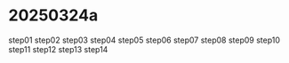 # 20250324a

step01
step02
step03
step04
step05
step06
step07
step08
step09
step10
step11
step12
step13
step14
